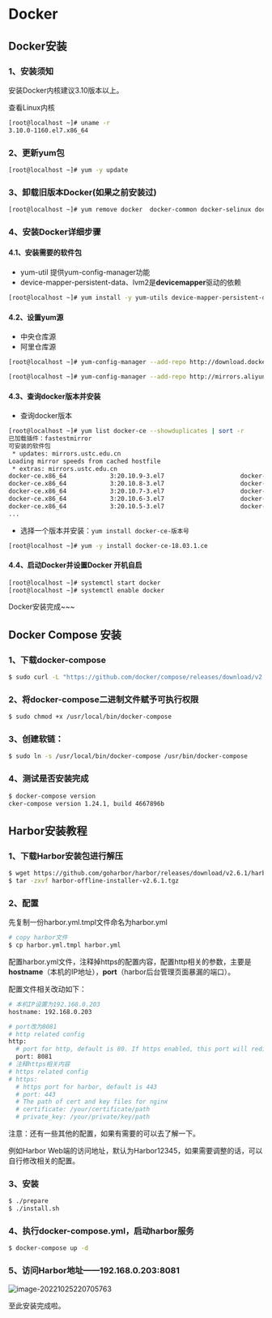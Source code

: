 # Docker

## Docker安装

### 1、安装须知

安装Docker内核建议3.10版本以上。

查看Linux内核

```bash
[root@localhost ~]# uname -r
3.10.0-1160.el7.x86_64
```

### 2、更新yum包

```bash
[root@localhost ~]# yum -y update
```

### 3、卸载旧版本Docker(如果之前安装过)

```bash
[root@localhost ~]# yum remove docker  docker-common docker-selinux docker-engine
```

### 4、安装Docker详细步骤

#### 4.1、安装需要的软件包

- yum-util 提供yum-config-manager功能
- device-mapper-persistent-data、lvm2是**devicemapper**驱动的依赖

```bash
[root@localhost ~]# yum install -y yum-utils device-mapper-persistent-data lvm2
```

#### 4.2、设置yum源

- 中央仓库源
- 阿里仓库源

```bash
[root@localhost ~]# yum-config-manager --add-repo http://download.docker.com/linux/centos/docker-ce.repo

[root@localhost ~]# yum-config-manager --add-repo http://mirrors.aliyun.com/docker-ce/linux/centos/docker-ce.repo
```

#### 4.3、查询docker版本并安装

- 查询docker版本

```bash
[root@localhost ~]# yum list docker-ce --showduplicates | sort -r
已加载插件：fastestmirror
可安装的软件包
 * updates: mirrors.ustc.edu.cn
Loading mirror speeds from cached hostfile
 * extras: mirrors.ustc.edu.cn
docker-ce.x86_64            3:20.10.9-3.el7                     docker-ce-stable
docker-ce.x86_64            3:20.10.8-3.el7                     docker-ce-stable
docker-ce.x86_64            3:20.10.7-3.el7                     docker-ce-stable
docker-ce.x86_64            3:20.10.6-3.el7                     docker-ce-stable
docker-ce.x86_64            3:20.10.5-3.el7                     docker-ce-stable
...
```

- 选择一个版本并安装：`yum install docker-ce-版本号`

```bash
[root@localhost ~]# yum -y install docker-ce-18.03.1.ce
```

#### 4.4、启动Docker并设置Docker 开机自启

```bash
[root@localhost ~]# systemctl start docker
[root@localhost ~]# systemctl enable docker
```

Docker安装完成~~~

## Docker Compose 安装

### 1、下载docker-compose

```bash
$ sudo curl -L "https://github.com/docker/compose/releases/download/v2.2.2/docker-compose-$(uname -s)-$(uname -m)" -o /usr/local/bin/docker-compose
```

### 2、将docker-compose二进制文件赋予可执行权限

```bash
$ sudo chmod +x /usr/local/bin/docker-compose
```

### 3、创建软链：

```bash
$ sudo ln -s /usr/local/bin/docker-compose /usr/bin/docker-compose
```

### 4、测试是否安装完成

```bash
$ docker-compose version
cker-compose version 1.24.1, build 4667896b
```

## Harbor安装教程

### 1、下载Harbor安装包进行解压

```bash
$ wget https://github.com/goharbor/harbor/releases/download/v2.6.1/harbor-offline-installer-v2.6.1.tgz
$ tar -zxvf harbor-offline-installer-v2.6.1.tgz
```

### 2、配置

先复制一份harbor.yml.tmpl文件命名为harbor.yml

```bash
# copy harbor文件
$ cp harbor.yml.tmpl harbor.yml
```

配置harbor.yml文件，注释掉https的配置内容，配置http相关的参数，主要是**hostname**（本机的IP地址），**port**（harbor后台管理页面暴漏的端口）。

配置文件相关改动如下：

```bash
# 本机IP设置为192.168.0.203
hostname: 192.168.0.203

# port改为8081
# http related config
http:
  # port for http, default is 80. If https enabled, this port will redirect to https port
  port: 8081
# 注释https相关内容
# https related config
# https:
  # https port for harbor, default is 443
  # port: 443
  # The path of cert and key files for nginx
  # certificate: /your/certificate/path
  # private_key: /your/private/key/path
```

注意：还有一些其他的配置，如果有需要的可以去了解一下。

例如Harbor Web端的访问地址，默认为Harbor12345，如果需要调整的话，可以自行修改相关的配置。

### 3、安装

```bash
$ ./prepare
$ ./install.sh
```

### 4、执行docker-compose.yml，启动harbor服务

```bash
$ docker-compose up -d
```

### 5、访问Harbor地址——192.168.0.203:8081

![image-20221025220705763](https://raw.githubusercontent.com/stone-98/picture-bed/main/imgimage-20221025220705763.png)

至此安装完成啦。
